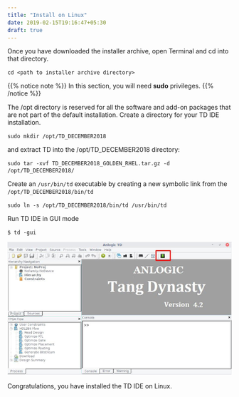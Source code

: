 ```yaml
---
title: "Install on Linux"
date: 2019-02-15T19:16:47+05:30
draft: true
---
```


Once you have downloaded the installer archive, open Terminal and cd into that directory.

```
cd <path to installer archive directory>
```

{{% notice note %}}
In this section, you will need **sudo** privileges.
{{% /notice %}}

The /opt directory is reserved for all the software and add-on packages that are not part of the default installation. Create a directory for your TD IDE installation.

```
sudo mkdir /opt/TD_DECEMBER2018
```

and extract TD into the /opt/TD_DECEMBER2018 directory:

```
sudo tar -xvf TD_DECEMBER2018_GOLDEN_RHEL.tar.gz -d /opt/TD_DECEMBER2018/
```

Create an ``/usr/bin/td`` executable by creating a new symbolic link from the ``/opt/TD_DECEMBER2018/bin/td``

```
sudo ln -s /opt/TD_DECEMBER2018/bin/td /usr/bin/td
```

Run TD IDE in GUI mode

```
$ td -gui
```
![TD GUI Mode](/getting-started/installing-USB-Driver/linux/images/87078310026779781.jpg "Tang Dynasty SDK in GUI Mode.")

Congratulations, you have installed the TD IDE on Linux.
